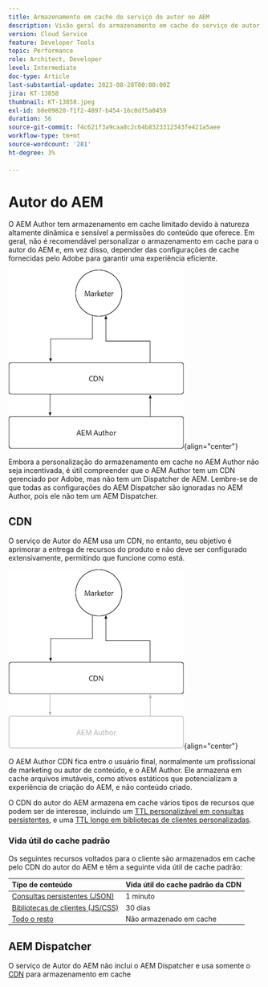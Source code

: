 ```yaml
---
title: Armazenamento em cache do serviço do autor no AEM
description: Visão geral do armazenamento em cache do serviço de autor do AEM as a Cloud Service.
version: Cloud Service
feature: Developer Tools
topic: Performance
role: Architect, Developer
level: Intermediate
doc-type: Article
last-substantial-update: 2023-08-28T00:00:00Z
jira: KT-13858
thumbnail: KT-13858.jpeg
exl-id: b8e09820-f1f2-4897-b454-16c0df5a0459
duration: 56
source-git-commit: f4c621f3a9caa8c2c64b8323312343fe421a5aee
workflow-type: tm+mt
source-wordcount: '281'
ht-degree: 3%

---
```


# Autor do AEM

O AEM Author tem armazenamento em cache limitado devido à natureza altamente dinâmica e sensível a permissões do conteúdo que oferece. Em geral, não é recomendável personalizar o armazenamento em cache para o autor do AEM e, em vez disso, depender das configurações de cache fornecidas pelo Adobe para garantir uma experiência eficiente.

![Diagrama de visão geral do armazenamento em cache do autor do AEM](./assets/author/author-all.png){align="center"}

Embora a personalização do armazenamento em cache no AEM Author não seja incentivada, é útil compreender que o AEM Author tem um CDN gerenciado por Adobe, mas não tem um Dispatcher de AEM. Lembre-se de que todas as configurações do AEM Dispatcher são ignoradas no AEM Author, pois ele não tem um AEM Dispatcher.

## CDN

O serviço de Autor do AEM usa um CDN, no entanto, seu objetivo é aprimorar a entrega de recursos do produto e não deve ser configurado extensivamente, permitindo que funcione como está.

![Diagrama de visão geral do armazenamento em cache de publicação do AEM](./assets/author/author-cdn.png){align="center"}

O AEM Author CDN fica entre o usuário final, normalmente um profissional de marketing ou autor de conteúdo, e o AEM Author. Ele armazena em cache arquivos imutáveis, como ativos estáticos que potencializam a experiência de criação do AEM, e não conteúdo criado.

O CDN do autor do AEM armazena em cache vários tipos de recursos que podem ser de interesse, incluindo um [TTL personalizável em consultas persistentes](https://experienceleague.adobe.com/docs/experience-manager-cloud-service/content/headless/graphql-api/persisted-queries.html?author-instances), e uma [TTL longo em bibliotecas de clientes personalizadas](https://experienceleague.adobe.com/docs/experience-manager-cloud-service/content/implementing/content-delivery/caching.html#client-side-libraries).

### Vida útil do cache padrão

Os seguintes recursos voltados para o cliente são armazenados em cache pelo CDN do autor do AEM e têm a seguinte vida útil de cache padrão:

| Tipo de conteúdo | Vida útil do cache padrão da CDN |
|:------------ |:---------- |
| [Consultas persistentes (JSON)](https://experienceleague.adobe.com/docs/experience-manager-cloud-service/content/headless/graphql-api/persisted-queries.html?author-instances) | 1 minuto |
| [Bibliotecas de clientes (JS/CSS)](https://experienceleague.adobe.com/docs/experience-manager-cloud-service/content/implementing/content-delivery/caching.html#client-side-libraries) | 30 dias |
| [Todo o resto](https://experienceleague.adobe.com/docs/experience-manager-cloud-service/content/implementing/content-delivery/caching.html#other-content) | Não armazenado em cache |


## AEM Dispatcher

O serviço de Autor do AEM não inclui o AEM Dispatcher e usa somente o [CDN](#cdn) para armazenamento em cache
